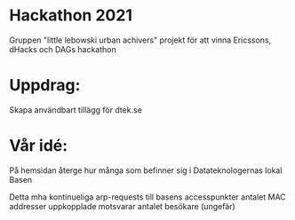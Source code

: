 # Hackathon 2021

Gruppen "little lebowski urban achivers" projekt för att vinna Ericssons, dHacks och DAGs hackathon

# Uppdrag: 

Skapa användbart tillägg för dtek.se

# Vår idé: 

På hemsidan återge hur många som befinner sig i Datateknologernas lokal Basen

Detta mha kontinueliga arp-requests till basens accesspunkter
antalet MAC addresser uppkopplade motsvarar antalet besökare (ungefär)
